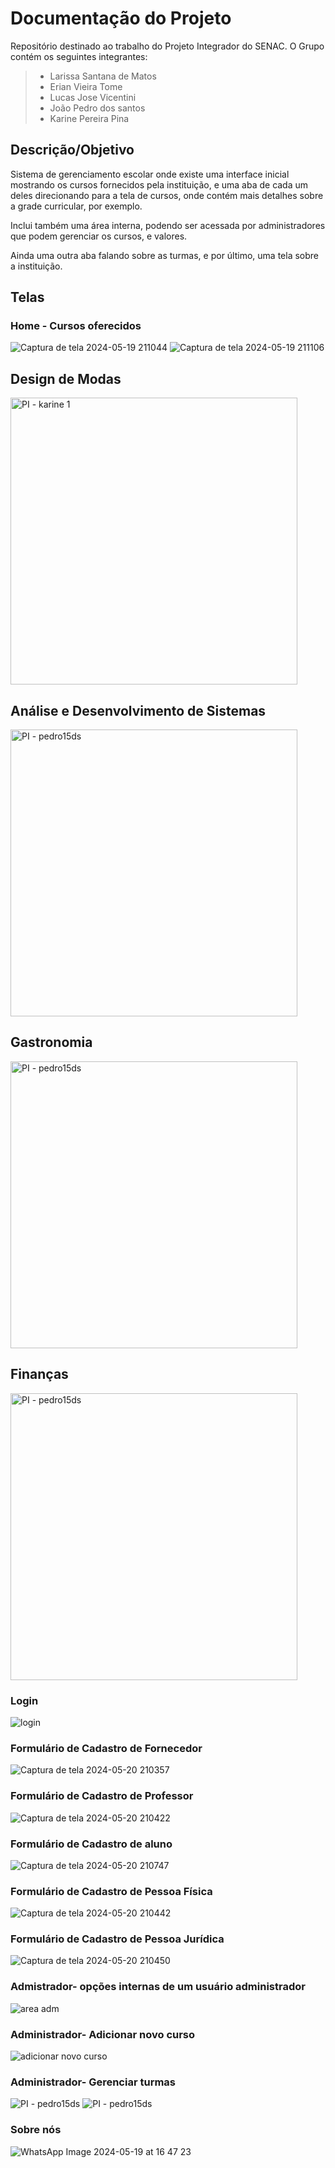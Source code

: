 # Documentação do Projeto

<p>Repositório destinado ao trabalho do Projeto Integrador do SENAC. O Grupo contém os seguintes integrantes:</p>

> - Larissa Santana de Matos
> - Erian Vieira Tome
> - Lucas Jose Vicentini
> - João Pedro dos santos
> - Karine Pereira Pina

## Descrição/Objetivo

<p>Sistema de gerenciamento escolar onde existe uma interface inicial mostrando os cursos fornecidos pela instituição, e uma aba de cada um deles direcionando para a tela de cursos, onde contém mais detalhes sobre a grade curricular, por exemplo.</p>

<p>Inclui também uma área interna, podendo ser acessada por administradores que podem gerenciar os cursos, e valores.</p>

<p>Ainda uma outra aba falando sobre as turmas, e por último, uma tela sobre a instituição.</p>

## Telas

### Home - Cursos oferecidos

![Captura de tela 2024-05-19 211044](https://github.com/ldematos/PI_grupo41/assets/155012602/d139dd07-2a69-48a0-a222-45ad10450696)
![Captura de tela 2024-05-19 211106](https://github.com/ldematos/PI_grupo41/assets/155012602/aa3ab06f-d46d-40ab-95ff-f6b5d1addb53)

## Design de Modas
<img width="459" alt="PI - karine 1" src="https://github.com/ldematos/PI_grupo41/assets/84131403/64f85c17-71e0-4e33-9756-8363ad69e825">

## Análise e Desenvolvimento de Sistemas
<img width="459" alt="PI - pedro15ds" src="https://github.com/ldematos/PI_grupo41/blob/main/WhatsApp%20Image%202024-05-20%20at%2009.21.18%20(1).jpeg">

## Gastronomia
<img width="459" alt="PI - pedro15ds" src="https://github.com/ldematos/PI_grupo41/blob/main/WhatsApp%20Image%202024-05-20%20at%2009.21.18.jpeg">

## Finanças
<img width="459" alt="PI - pedro15ds" src="https://github.com/ldematos/PI_grupo41/blob/main/WhatsApp%20Image%202024-05-20%20at%2009.21.19.jpeg">


### Login

![login](https://github.com/ldematos/PI_grupo41/blob/Erian/Login.png)

### Formulário de Cadastro de Fornecedor
![Captura de tela 2024-05-20 210357](https://github.com/ldematos/PI_grupo41/assets/155012602/a595121c-b442-44c3-8c39-d8d4e39696b2)

### Formulário de Cadastro de Professor
![Captura de tela 2024-05-20 210422](https://github.com/ldematos/PI_grupo41/assets/155012602/31349558-a882-4cbb-b29a-668f5df4aec9)

### Formulário de Cadastro de aluno
![Captura de tela 2024-05-20 210747](https://github.com/ldematos/PI_grupo41/assets/155012602/536e9fb8-2379-4937-83c1-44422430370f)

### Formulário de Cadastro de Pessoa Física
![Captura de tela 2024-05-20 210442](https://github.com/ldematos/PI_grupo41/assets/155012602/5cdf5ff3-8ae3-484f-b821-df4e1bdc67cd)

### Formulário de Cadastro de Pessoa Jurídica
![Captura de tela 2024-05-20 210450](https://github.com/ldematos/PI_grupo41/assets/155012602/9392b840-7a22-4ea7-8938-8ea59338bc7d)


### Admistrador- opções internas de um usuário administrador
![area adm](https://github.com/ldematos/PI_grupo41/blob/Erian/Formulario.png)

### Administrador- Adicionar novo curso
![adicionar novo curso](https://github.com/ldematos/PI_grupo41/blob/Erian/Criar%20curso.png)

### Administrador- Gerenciar turmas

<img alt="PI - pedro15ds" src="https://github.com/Pedro15ds/PI/blob/main/WhatsApp%20Image%202024-05-20%20at%2012.17.01.jpeg">
<img alt="PI - pedro15ds" src="https://github.com/Pedro15ds/PI/blob/main/WhatsApp%20Image%202024-05-20%20at%2011.44.34.jpeg">

### Sobre nós
![WhatsApp Image 2024-05-19 at 16 47 23](https://github.com/ldematos/PI_grupo41/blob/Erian/Quem%20somos.png)



